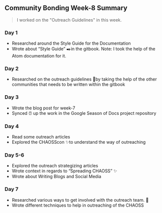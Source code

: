 ## Community Bonding Week-8 Summary
> I worked on the "Outreach Guidelines" in this week.

### Day 1
* Researched around the Style Guide for the Documentation
* Wrote about “Style Guide” :black_nib:in the gitbook. Note: I took the help of the Atom documentation for it.

### Day 2
* Researched on the outreach guidelines :briefcase:by taking the help of the other communities that needs to be written within the gitbook

### Day 3
* Wrote the blog post for week-7
* Synced :alarm_clock: up the work in the Google Season of Docs project repository

### Day 4
* Read some outreach articles
* Explored the CHAOSScon :sparkles:to understand the way of outreaching

### Day 5-6
* Explored the outreach strategizing articles
* Wrote context in regards to “Spreading CHAOSS” :sparkles:
* Wrote about Writing Blogs and Social Media


### Day 7
* Researched various ways to get involved with the outreach team. :rocket:
* Wrote different techniques to help in outreaching of the CHAOSS
